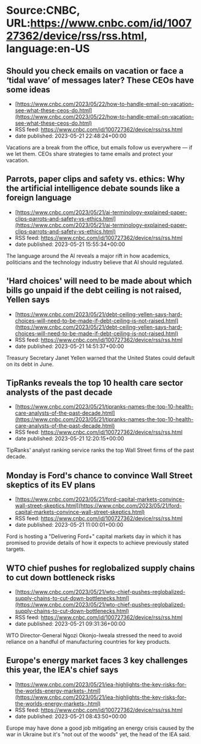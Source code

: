 # Source:CNBC, URL:https://www.cnbc.com/id/100727362/device/rss/rss.html, language:en-US

## Should you check emails on vacation or face a ‘tidal wave’ of messages later? These CEOs have some ideas
 - [https://www.cnbc.com/2023/05/22/how-to-handle-email-on-vacation-see-what-these-ceos-do.html](https://www.cnbc.com/2023/05/22/how-to-handle-email-on-vacation-see-what-these-ceos-do.html)
 - RSS feed: https://www.cnbc.com/id/100727362/device/rss/rss.html
 - date published: 2023-05-21 22:48:24+00:00

Vacations are a break from the office, but emails follow us everywhere — if we let them. CEOs share strategies to tame emails and protect your vacation.

## Parrots, paper clips and safety vs. ethics: Why the artificial intelligence debate sounds like a foreign language
 - [https://www.cnbc.com/2023/05/21/ai-terminology-explained-paper-clips-parrots-and-safety-vs-ethics.html](https://www.cnbc.com/2023/05/21/ai-terminology-explained-paper-clips-parrots-and-safety-vs-ethics.html)
 - RSS feed: https://www.cnbc.com/id/100727362/device/rss/rss.html
 - date published: 2023-05-21 15:55:34+00:00

The language around the AI reveals a major rift in how academics, politicians and the technology industry believe that AI should regulated.

## 'Hard choices' will need to be made about which bills go unpaid if the debt ceiling is not raised, Yellen says
 - [https://www.cnbc.com/2023/05/21/debt-ceiling-yellen-says-hard-choices-will-need-to-be-made-if-debt-ceiling-is-not-raised.html](https://www.cnbc.com/2023/05/21/debt-ceiling-yellen-says-hard-choices-will-need-to-be-made-if-debt-ceiling-is-not-raised.html)
 - RSS feed: https://www.cnbc.com/id/100727362/device/rss/rss.html
 - date published: 2023-05-21 14:51:37+00:00

Treasury Secretary Janet Yellen warned that the United States could default on its debt in June.

## TipRanks reveals the top 10 health care sector analysts of the past decade
 - [https://www.cnbc.com/2023/05/21/tipranks-names-the-top-10-health-care-analysts-of-the-past-decade.html](https://www.cnbc.com/2023/05/21/tipranks-names-the-top-10-health-care-analysts-of-the-past-decade.html)
 - RSS feed: https://www.cnbc.com/id/100727362/device/rss/rss.html
 - date published: 2023-05-21 12:20:15+00:00

TipRanks' analyst ranking service ranks the top Wall Street firms of the past decade.

## Monday is Ford's chance to convince Wall Street skeptics of its EV plans
 - [https://www.cnbc.com/2023/05/21/ford-capital-markets-convince-wall-street-skeptics.html](https://www.cnbc.com/2023/05/21/ford-capital-markets-convince-wall-street-skeptics.html)
 - RSS feed: https://www.cnbc.com/id/100727362/device/rss/rss.html
 - date published: 2023-05-21 11:00:01+00:00

Ford is hosting a "Delivering Ford+" capital markets day in which it has promised to provide details of how it expects to achieve previously stated targets.

## WTO chief pushes for reglobalized supply chains to cut down bottleneck risks
 - [https://www.cnbc.com/2023/05/21/wto-chief-pushes-reglobalized-supply-chains-to-cut-down-bottlenecks.html](https://www.cnbc.com/2023/05/21/wto-chief-pushes-reglobalized-supply-chains-to-cut-down-bottlenecks.html)
 - RSS feed: https://www.cnbc.com/id/100727362/device/rss/rss.html
 - date published: 2023-05-21 09:31:36+00:00

WTO Director-General Ngozi Okonjo-Iweala stressed the need to avoid reliance on a handful of manufacturing countries for key products.

## Europe's energy market faces 3 key challenges this year, the IEA's chief says
 - [https://www.cnbc.com/2023/05/21/iea-highlights-the-key-risks-for-the-worlds-energy-markets-.html](https://www.cnbc.com/2023/05/21/iea-highlights-the-key-risks-for-the-worlds-energy-markets-.html)
 - RSS feed: https://www.cnbc.com/id/100727362/device/rss/rss.html
 - date published: 2023-05-21 08:43:50+00:00

Europe may have done a good job mitigating an energy crisis caused by the war in Ukraine but it's "not out of the woods" yet, the head of the IEA said.

